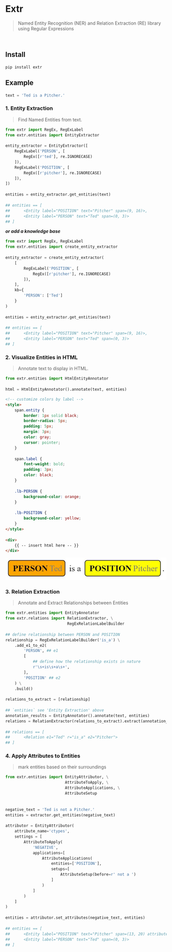 # Extr
> Named Entity Recognition (NER) and Relation Extraction (RE) library using Regular Expressions

<br />

## Install

```
pip install extr
```

## Example

```python
text = 'Ted is a Pitcher.'
```

### 1. Entity Extraction
> Find Named Entities from text.

```python
from extr import RegEx, RegExLabel
from extr.entities import EntityExtractor

entity_extractor = EntityExtractor([
    RegExLabel('PERSON', [
        RegEx([r'ted'], re.IGNORECASE)
    ]),
    RegExLabel('POSITION', [
        RegEx([r'pitcher'], re.IGNORECASE)
    ]),
])

entities = entity_extractor.get_entities(text)

## entities == [
##      <Entity label="POSITION" text="Pitcher" span=(9, 16)>,
##      <Entity label="PERSON" text="Ted" span=(0, 3)>
## ]
```

**<i> or add a knowledge base</i>**

```python
from extr import RegEx, RegExLabel
from extr.entities import create_entity_extractor

entity_extractor = create_entity_extractor(
    [
        RegExLabel('POSITION', [
            RegEx([r'pitcher'], re.IGNORECASE)
        ]),
    ],
    kb={
        'PERSON': ['Ted']
    }
)

entities = entity_extractor.get_entities(text)

## entities == [
##      <Entity label="POSITION" text="Pitcher" span=(9, 16)>,
##      <Entity label="PERSON" text="Ted" span=(0, 3)>
## ]
```

### 2. Visualize Entities in HTML
> Annotate text to display in HTML.

```python
from extr.entities import HtmlEntityAnnotator

html = HtmlEntityAnnotator().annotate(text, entities)
```

```html
<!-- customize colors by label -->
<style>
    span.entity {
        border: 1px solid black;
        border-radius: 5px;
        padding: 5px;
        margin: 3px;
        color: gray;
        cursor: pointer;
    }

    span.label {
        font-weight: bold;
        padding: 3px;
        color: black;
    }

    .lb-PERSON {
        background-color: orange;
    }

    .lb-POSITION {
        background-color: yellow;
    }
</style>

<div>
    {{ -- insert html here -- }}
</div>
```

![](https://github.com/dpasse/extr/blob/main/docs/images/annotations.JPG)

### 3. Relation Extraction
> Annotate and Extract Relationships between Entities

```python
from extr.entities import EntityAnnotator
from extr.relations import RelationExtractor, \
                           RegExRelationLabelBuilder

## define relationship between PERSON and POSITION
relationship = RegExRelationLabelBuilder('is_a') \
    .add_e1_to_e2(
        'PERSON', ## e1
        [
            ## define how the relationship exists in nature
            r'\s+is\s+a\s+',
        ],
        'POSITION' ## e2
    ) \
    .build()

relations_to_extract = [relationship]

## `entities` see 'Entity Extraction' above
annotation_results = EntityAnnotator().annotate(text, entities)
relations = RelationExtractor(relations_to_extract).extract(annotation_results)

## relations == [
##      <Relation e1="Ted" r="is_a" e2="Pitcher">
## ]

```

### 4. Apply Attributes to Entities
> mark entities based on their surroundings

```python
from extr.entities import EntityAttributor, \
                          AttributeToApply, \
                          AttributeApplications, \
                          AttributeSetup


negative_text = 'Ted is not a Pitcher.'
entities = extractor.get_entities(negative_text)

attributor = EntityAttributor(
    attribute_name='ctypes',
    settings = [
        AttributeToApply(
            'NEGATIVE',
            applications=[
                AttributeApplications(
                    entities=['POSITION'],
                    setups=[
                        AttributeSetup(before=r' not a ')
                    ]
                )
            ]
        )
    ]
)

entities = attributor.set_attributes(negative_text, entities)

## entities == [
##      <Entity label="POSITION" text="Pitcher" span=(13, 20) attributes={"ctypes": ["NEGATIVE"]}>,
##      <Entity label="PERSON" text="Ted" span=(0, 3)>
## ]
```
